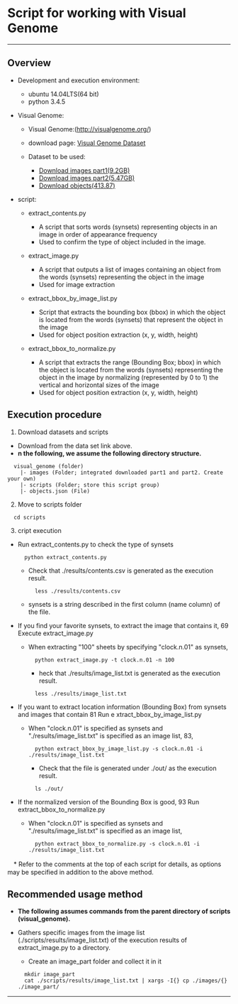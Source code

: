 # Script for working with Visual Genome
---

## Overview

 * Development and execution environment:
   * ubuntu 14.04LTS(64 bit)
   * python 3.4.5


 * Visual Genome:
     * Visual Genome:(http://visualgenome.org/)
     * download page: [Visual Genome Dataset](http://visualgenome.org/api/v0/api_home.html)

     * Dataset to be used:
       * [Download images part1(9.2GB)](https://cs.stanford.edu/people/rak248/VG_100K_2/images.zip)
       * [Download images part2(5.47GB)](https://cs.stanford.edu/people/rak248/VG_100K_2/images2.zip)
       * [Download objects(413.87)](http://visualgenome.org/static/data/dataset/objects.json.zip)


 * script:
   * extract_contents.py
     * A script that sorts words (synsets) representing objects in an image in order of appearance frequency
     * Used to confirm the type of object included in the image.  

   * extract_image.py
     * A script that outputs a list of images containing an object from the words (synsets) representing the object in the image
     * Used for image extraction

   * extract_bbox_by_image_list.py
     * Script that extracts the bounding box (bbox) in which the object is located from the words (synsets) that represent the object in        the image
     * Used for object position extraction (x, y, width, height)

   * extract_bbox_to_normalize.py
     * A script that extracts the range (Bounding Box; bbox) in which the object is located from the words (synsets) representing the          object in the image by normalizing (represented by 0 to 1) the vertical and horizontal sizes of the image
     * Used for object position extraction (x, y, width, height)


## Execution procedure

 1. Download datasets and scripts
   * Download from the data set link above.
   * **n the following, we assume the following directory structure.**
   ```
     visual_genome (folder)
       |- images (Folder; integrated downloaded part1 and part2. Create your own)
       |- scripts (Folder; store this script group)
       |- objects.json (File)
   ```

 2. Move to scripts folder
   ```
     cd scripts
   ```

 3. cript execution
   * Run extract_contents.py to check the type of synsets
     ```
       python extract_contents.py
     ```

     * Check that ./results/contents.csv is generated as the execution result.
       ```
         less ./results/contents.csv
       ```
     * synsets is a string described in the first column (name column) of the file.

   * If you find your favorite synsets, to extract the image that contains it, 69  Execute extract_image.py

     * When extracting "100" sheets by specifying "clock.n.01" as synsets,
       ```
         python extract_image.py -t clock.n.01 -n 100
       ```

       * heck that ./results/image_list.txt is generated as the execution result.
       ```
         less ./results/image_list.txt
       ```

   * If you want to extract location information (Bounding Box) from synsets and images that contain 81  Run                e                xtract_bbox_by_image_list.py

     * When "clock.n.01" is specified as synsets and "./results/image_list.txt" is specified as an image list, 83,
       ```
         python extract_bbox_by_image_list.py -s clock.n.01 -i ./results/image_list.txt
       ```

       * Check that the file is generated under ./out/ as the execution result.
       ```
         ls ./out/
       ```

   * If the normalized version of the Bounding Box is good, 93  Run extract_bbox_to_normalize.py
     * When "clock.n.01" is specified as synsets and "./results/image_list.txt" is specified as an image list,
       ```
         python extract_bbox_to_normalize.py -s clock.n.01 -i ./results/image_list.txt
       ```

　* Refer to the comments at the top of each script for details, as options may be specified in addition to the above method.


## Recommended usage method
 * **The following assumes commands from the parent directory of scripts (visual_genome).**

 * Gathers specific images from the image list (./scripts/results/image_list.txt) of the execution results of extract_image.py to a        directory.
   * Create an image_part folder and collect it in it
   ```
     mkdir image_part
     cat ./scripts/results/image_list.txt | xargs -I{} cp ./images/{} ./image_part/
   ```

---
